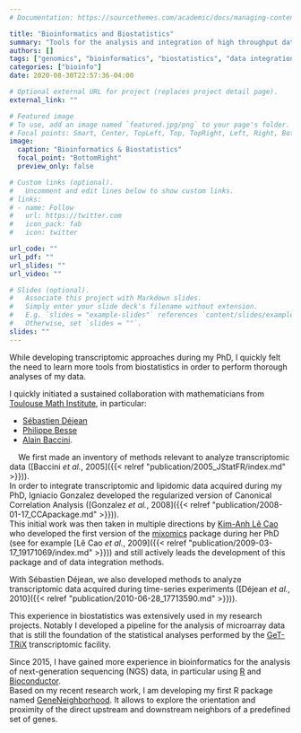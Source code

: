 ```yaml
---
# Documentation: https://sourcethemes.com/academic/docs/managing-content/

title: "Bioinformatics and Biostatistics"
summary: "Tools for the analysis and integration of high throughput data"
authors: []
tags: ["genomics", "bioinformatics", "biostatistics", "data integration", "NGS"]
categories: ["bioinfo"]
date: 2020-08-30T22:57:36-04:00

# Optional external URL for project (replaces project detail page).
external_link: ""

# Featured image
# To use, add an image named `featured.jpg/png` to your page's folder.
# Focal points: Smart, Center, TopLeft, Top, TopRight, Left, Right, BottomLeft, Bottom, BottomRight.
image:
  caption: "Bioinformatics & Biostatistics"
  focal_point: "BottomRight"
  preview_only: false

# Custom links (optional).
#   Uncomment and edit lines below to show custom links.
# links:
# - name: Follow
#   url: https://twitter.com
#   icon_pack: fab
#   icon: twitter

url_code: ""
url_pdf: ""
url_slides: ""
url_video: ""

# Slides (optional).
#   Associate this project with Markdown slides.
#   Simply enter your slide deck's filename without extension.
#   E.g. `slides = "example-slides"` references `content/slides/example-slides.md`.
#   Otherwise, set `slides = ""`.
slides: ""
---
```


 While developing transcriptomic approaches during my PhD, I quickly felt the need to learn more tools from biostatistics in order to perform thorough analyses of my data.  
  
  I quickly initiated a sustained collaboration with mathematicians from [Toulouse Math Institute](https://www.math.univ-toulouse.fr), in particular:  
  
  * [Sébastien Déjean](https://perso.math.univ-toulouse.fr/dejean/)  
  * [Philippe Besse](https://www.math.univ-toulouse.fr/~besse/index.html)  
  * [Alain Baccini](https://www.math.univ-toulouse.fr/~baccini/).  

  &nbsp;&nbsp;&nbsp;&nbsp;We first made an inventory of methods relevant to analyze transcriptomic data ([Baccini *et al.*, 2005]({{< relref "publication/2005_JStatFR/index.md" >}})).  
  In order to integrate transcriptomic and lipidomic data acquired during my PhD, Igniacio Gonzalez developed the regularized version of Canonical Correlation Analysis ([Gonzalez *et al.*, 2008]({{< relref "publication/2008-01-17_CCApackage.md" >}})).  
  This initial work was then taken in multiple directions by [Kim-Anh Lê Cao](http://lecao-lab.science.unimelb.edu.au/) who developed the first version of the [mixomics](http://mixomics.org/) package during her PhD (see for example [Lê Cao *et al.*, 2009]({{< relref "publication/2009-03-17_19171069/index.md" >}})) and still actively leads the development of this package and of data integration methods.  
  
  With Sébastien Déjean, we also developed methods to analyze transcriptomic data acquired during time-series experiments ([Déjean *et al.*, 2010]({{< relref "publication/2010-06-28_17713590.md" >}})).
  
  This experience in biostatistics was extensively used in my research projects. Notably I developed a pipeline for the analysis of microarray data that is still the foundation of the statistical analyses performed by the [GeT-TRiX](https://www6.toulouse.inra.fr/toxalim/Plateformes-Technologiques/E23-TRiX) transcriptomic facility. 
  
  Since 2015, I have gained more experience in bioinformatics for the analysis of next-generation sequencing (NGS) data, in particular using [R](http://www.r-project.org) and [Bioconductor](http://bioconductor.org/).  
  Based on my recent research work, I am developing my first R package named [GeneNeighborhood](https://github.com/pgpmartin/GeneNeighborhood). It allows to explore the orientation and proximity of the direct upstream and downstream neighbors of a predefined set of genes.  
  
  
